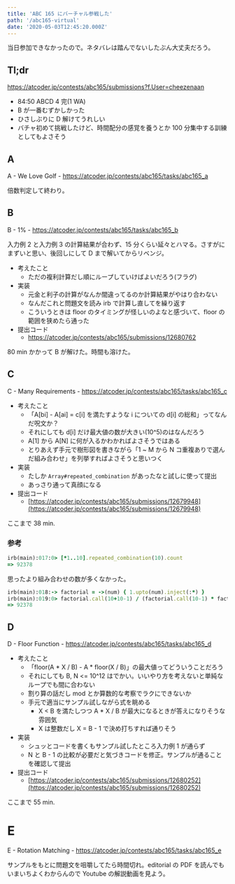 ```yaml
---
title: 'ABC 165 にバーチャル参戦した'
path: '/abc165-virtual'
date: '2020-05-03T12:45:20.000Z'
---
```


当日参加できなかったので。ネタバレは踏んでないしたぶん大丈夫だろう。

## Tl;dr

https://atcoder.jp/contests/abc165/submissions?f.User=cheezenaan

- 84:50 ABCD 4 完(1 WA)
- B が一番むずかしかった
- ひさしぶりに D 解けてうれしい
- バチャ初めて挑戦したけど、時間配分の感覚を養うとか 100 分集中する訓練としてもよさそう

## A

A - We Love Golf - https://atcoder.jp/contests/abc165/tasks/abc165_a

倍数判定して終わり。

## B

B - 1% - https://atcoder.jp/contests/abc165/tasks/abc165_b

入力例 2 と入力例 3 の計算結果が合わず、15 分くらい延々とハマる。さすがにまずいと思い、後回しにして D まで解いてからリベンジ。

- 考えたこと
  - ただの複利計算だし順にループしていけばよいだろう(フラグ)
- 実装
  - 元金と利子の計算がなんか間違ってるのか計算結果がやはり合わない
  - なんだこれと問題文を読み irb で計算し直してを繰り返す
  - こういうときは floor のタイミングが怪しいのよなと感づいて、floor の範囲を狭めたら通った
- 提出コード
  - https://atcoder.jp/contests/abc165/submissions/12680762

80 min かかって B が解けた。時間も溶けた。

## C

C - Many Requirements - https://atcoder.jp/contests/abc165/tasks/abc165_c

- 考えたこと
  - 「A[bi] - A[ai] = c[i] を満たすような i についての d[i] の総和」ってなんだ呪文か？
  - それにしても d[i] だけ最大値の数が大きい(10^5)のはなんだろう
  - A[1] から A[N] に何が入るかわかればよさそうではある
  - とりあえず手元で樹形図を書きながら「1 ~ M から N コ重複ありで選んだ組み合わせ」を列挙すればよさそうと思いつく
- 実装
  - たしか `Array#repeated_combination` があったなと試しに使って提出
  - あっさり通って真顔になる
- 提出コード
  - [https://atcoder.jp/contests/abc165/submissions/12679948](https://atcoder.jp/contests/abc165/submissions/12679948)

ここまで 38 min.

### 参考

```ruby
irb(main):017:0> [*1..10].repeated_combination(10).count
=> 92378
```

思ったより組み合わせの数が多くなかった。

```ruby
irb(main):018:-> factorial = ->(num) { 1.upto(num).inject(:*) }
irb(main):019:0> factorial.call(10+10-1) / (factorial.call(10-1) * factorial.call(10))
=> 92378
```

## D

D - Floor Function - https://atcoder.jp/contests/abc165/tasks/abc165_d

- 考えたこと
  - 「floor(A \* X / B) - A \* floor(X / B)」の最大値ってどういうことだろう
  - それにしても B, N <= 10^12 はでかい。いいやり方を考えないと単純なループでも間に合わない
  - 割り算の話だし mod とか算数的な考察でラクにできないか
  - 手元で適当にサンプル試しながら式を眺める
    - X < B を満たしつつ A \* X / B が最大になるときが答えになりそうな雰囲気
    - X は整数だし X = B - 1 で決め打ちすれば通りそう
- 実装
  - シュッとコードを書くもサンプル試したところ入力例 1 が通らず
  - N と B - 1 の比較が必要だと気づきコードを修正。サンプルが通ることを確認して提出
- 提出コード
  - [https://atcoder.jp/contests/abc165/submissions/12680252](https://atcoder.jp/contests/abc165/submissions/12680252)

ここまで 55 min.

# E

E - Rotation Matching - https://atcoder.jp/contests/abc165/tasks/abc165_e

サンプルをもとに問題文を咀嚼してたら時間切れ。editorial の PDF を読んでもいまいちよくわからんので Youtube の解説動画を見よう。
